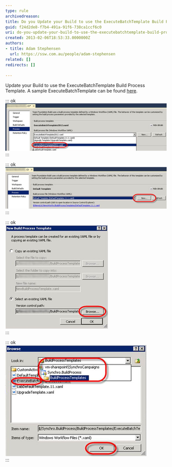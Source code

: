 ```yaml
---
type: rule
archivedreason: 
title: Do you Update your Build to use the ExecuteBatchTemplate Build Process Template?
guid: f24d2de8-f7b4-491a-91f6-738ca1ccf6c0
uri: do-you-update-your-build-to-use-the-executebatchtemplate-build-process-template
created: 2013-02-06T18:53:33.0000000Z
authors:
- title: Adam Stephensen
  url: https://ssw.com.au/people/adam-stephensen
related: []
redirects: []

---
```


Update your Build to use the ExecuteBatchTemplate Build Process Template. A sample ExecuteBatchTemplate can be found [here](/Documents/ExecuteBatchTemplate2012APv002.xaml).

<!--endintro-->

::: ok  
![Figure: If the ExecuteBatchTemplate is available in the dropdownlist on the Process tab, select it and continue in the next section](execute-batch-1.jpg)  
:::  

::: ok  
![Figure: If the ExecuteBatchTemplate is not available in the dropdown list, click the New button](execute-batch-2.jpg)  
:::  

::: ok  
![Figure: Select the Browse button to browse source control for the correct build process template](execute-batch-3.jpg)  
:::  

::: ok  
![Figure: Navigate to the \BuildProcessTemplates\ folder and then select the ExecuteBatchUpdate template. Click "OK"](execute-batch-4.jpg)  
:::
